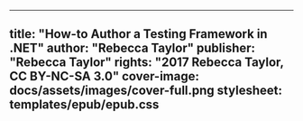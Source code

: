 
---
title: "How-to Author a Testing Framework in .NET"
author: "Rebecca Taylor"
publisher: "Rebecca Taylor"
rights: "2017 Rebecca Taylor, CC BY-NC-SA 3.0"
cover-image: docs/assets/images/cover-full.png
stylesheet: templates/epub/epub.css
---

